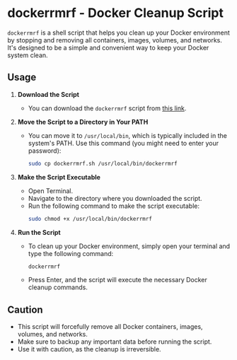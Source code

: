 # dockerrmrf - Docker Cleanup Script

`dockerrmrf` is a shell script that helps you clean up your Docker environment by stopping and removing all containers, images, volumes, and networks. It's designed to be a simple and convenient way to keep your Docker system clean.

## Usage

1. **Download the Script**
   - You can download the `dockerrmrf` script from [this link](https://github.com/jkc-be/utils/blob/main/docker/docker-rm-rf/dockerrmrf.sh).

2. **Move the Script to a Directory in Your PATH**
   - You can move it to `/usr/local/bin`, which is typically included in the system's PATH. Use this command (you might need to enter your password):
     ```bash
     sudo cp dockerrmrf.sh /usr/local/bin/dockerrmrf
     ```

3. **Make the Script Executable**
   - Open Terminal.
   - Navigate to the directory where you downloaded the script.
   - Run the following command to make the script executable:
     ```bash
     sudo chmod +x /usr/local/bin/dockerrmrf
     ```

4. **Run the Script**
   - To clean up your Docker environment, simply open your terminal and type the following command:
     ```bash
     dockerrmrf
     ```
   - Press Enter, and the script will execute the necessary Docker cleanup commands.

## Caution

- This script will forcefully remove all Docker containers, images, volumes, and networks.
- Make sure to backup any important data before running the script.
- Use it with caution, as the cleanup is irreversible.
